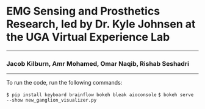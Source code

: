 # EMG Sensing and Prosthetics Research, led by Dr. Kyle Johnsen at the UGA Virtual Experience Lab
-----------------------------------------------------------
### Jacob Kilburn, Amr Mohamed, Omar Naqib, Rishab Seshadri
___________________________________________________________

To run the code, run the following commands:

`$ pip install keyboard brainflow bokeh bleak aioconsole`
`$ bokeh serve --show new_ganglion_visualizer.py`